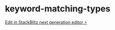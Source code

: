 # keyword-matching-types

[Edit in StackBlitz next generation editor ⚡️](https://stackblitz.com/~/github.com/md-mahtab-it/keyword-matching-types)